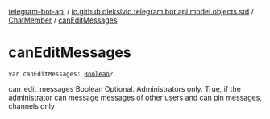 [telegram-bot-api](../../index.md) / [io.github.oleksivio.telegram.bot.api.model.objects.std](../index.md) / [ChatMember](index.md) / [canEditMessages](./can-edit-messages.md)

# canEditMessages

`var canEditMessages: `[`Boolean`](https://kotlinlang.org/api/latest/jvm/stdlib/kotlin/-boolean/index.html)`?`

can_edit_messages Boolean Optional. Administrators only. True, if the administrator can message messages of other
users and can pin messages, channels only

